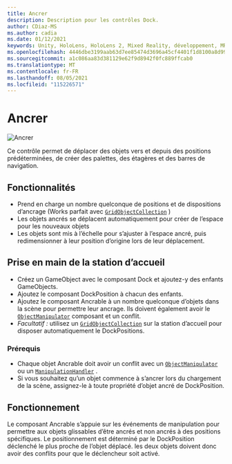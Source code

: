 ```yaml
---
title: Ancrer
description: Description pour les contrôles Dock.
author: CDiaz-MS
ms.author: cadia
ms.date: 01/12/2021
keywords: Unity, HoloLens, HoloLens 2, Mixed Reality, développement, MRTK
ms.openlocfilehash: 4446dbe3199aab63d7ee85474d3696a45cf4401f1d8100a8d99885a7265c7fe2
ms.sourcegitcommit: a1c086aa83d381129e62f9d8942f0fc889ffcab0
ms.translationtype: MT
ms.contentlocale: fr-FR
ms.lasthandoff: 08/05/2021
ms.locfileid: "115226571"
---
```

# <a name="dock"></a>Ancrer

![Ancrer](../images/dock/MRTK_UX_Dock_Main.png)

Ce contrôle permet de déplacer des objets vers et depuis des positions prédéterminées, de créer des palettes, des étagères et des barres de navigation.

## <a name="features"></a>Fonctionnalités

- Prend en charge un nombre quelconque de positions et de dispositions d’ancrage (Works parfait avec [`GridObjectCollection`](xref:Microsoft.MixedReality.Toolkit.Utilities.GridObjectCollection) )
- Les objets ancrés se déplacent automatiquement pour créer de l’espace pour les nouveaux objets
- Les objets sont mis à l’échelle pour s’ajuster à l’espace ancré, puis redimensionner à leur position d’origine lors de leur déplacement.

## <a name="getting-started-with-dock"></a>Prise en main de la station d’accueil

- Créez un GameObject avec le composant Dock et ajoutez-y des enfants GameObjects.
- Ajoutez le composant DockPosition à chacun des enfants.
- Ajoutez le composant Ancrable à un nombre quelconque d’objets dans la scène pour permettre leur ancrage. Ils doivent également avoir le [`ObjectManipulator`](xref:Microsoft.MixedReality.Toolkit.UI.ObjectManipulator) composant et un conflit.
- *Facultatif :* utilisez un [`GridObjectCollection`](xref:Microsoft.MixedReality.Toolkit.Utilities.GridObjectCollection) sur la station d’accueil pour disposer automatiquement le DockPositions.

### <a name="prerequisites"></a>Prérequis

- Chaque objet Ancrable doit avoir un conflit avec un [`ObjectManipulator`](xref:Microsoft.MixedReality.Toolkit.UI.ObjectManipulator) ou un [`ManipulationHandler`](xref:Microsoft.MixedReality.Toolkit.UI.ManipulationHandler) .
- Si vous souhaitez qu’un objet commence à s’ancrer lors du chargement de la scène, assignez-le à toute propriété d’objet ancré de DockPosition.

## <a name="how-it-works"></a>Fonctionnement

Le composant Ancrable s’appuie sur les événements de manipulation pour permettre aux objets glissables d’être ancrés et non ancrés à des positions spécifiques. Le positionnement est déterminé par le DockPosition déclenché le plus proche de l’objet déplacé. les deux objets doivent donc avoir des conflits pour que le déclencheur soit activé.
